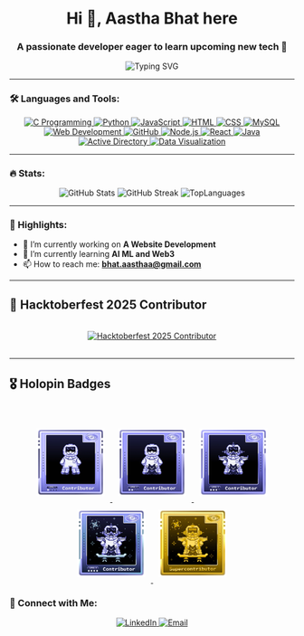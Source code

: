 <h1 align="center">Hi 👋, Aastha Bhat here</h1>
<h3 align="center">A passionate developer eager to learn upcoming new tech 🚀</h3>

<p align="center">
  <img src="https://readme-typing-svg.herokuapp.com?font=Fira+Code&weight=500&size=24&pause=1000&color=F75C7E&center=true&vCenter=true&width=435&lines=Full-Stack+Developer;Machine+Learning+Engineer;Open-Source+Contributor;Tech+Explorer;Always+Learning+%F0%9F%8C%8C" alt="Typing SVG" />
</p>

---

### 🛠️ Languages and Tools:
<p align="center">
  <a href="https://www.cprogramming.com/" target="_blank"> <img src="https://img.icons8.com/color/48/000000/c-programming.png" alt="C Programming" /> </a>
  <a href="https://www.python.org" target="_blank"> <img src="https://img.icons8.com/color/48/000000/python.png" alt="Python" /> </a>
  <a href="https://developer.mozilla.org/en-US/docs/Web/JavaScript" target="_blank"> <img src="https://img.icons8.com/color/48/000000/javascript.png" alt="JavaScript" /> </a>
  <a href="https://www.w3.org/html/" target="_blank"> <img src="https://img.icons8.com/color/48/000000/html-5.png" alt="HTML" /> </a>
  <a href="https://www.w3schools.com/css/" target="_blank"> <img src="https://img.icons8.com/color/48/000000/css3.png" alt="CSS" /> </a>
  <a href="https://www.mysql.com/" target="_blank"> <img src="https://img.icons8.com/color/48/000000/mysql-logo.png" alt="MySQL" /> </a>
  <a href="https://developer.mozilla.org/en-US/docs/Web/Guide/HTML/HTML5" target="_blank"> <img src="https://img.icons8.com/color/48/000000/web-design.png" alt="Web Development" /> </a>
  <a href="https://github.com/" target="_blank"> <img src="https://img.icons8.com/ios-filled/50/6e40c9/github.png" alt="GitHub" /> </a>
  <a href="https://nodejs.org/" target="_blank"> <img src="https://img.icons8.com/color/48/000000/nodejs.png" alt="Node.js" /> </a>
  <a href="https://reactjs.org/" target="_blank"> <img src="https://img.icons8.com/color/48/000000/react-native.png" alt="React" /> </a>
  <a href="https://www.java.com/" target="_blank"> <img src="https://img.icons8.com/color/48/000000/java-coffee-cup-logo.png" alt="Java" /> </a>
  <a href="https://learn.microsoft.com/en-us/windows-server/identity/ad-ds/get-started/active-directory-domain-services-overview" target="_blank"> <img src="https://img.icons8.com/color/48/000000/active-directory.png" alt="Active Directory" /> </a>
  <a href="https://en.wikipedia.org/wiki/Data_visualization" target="_blank"> <img src="https://img.icons8.com/color/48/000000/combo-chart.png" alt="Data Visualization" /> </a>
</p>

---

### 🔥 Stats:
<p align="center">
  <img src="https://github-readme-stats.vercel.app/api?username=AasthathecoderX&show_icons=true&theme=radical" alt="GitHub Stats" />
  <img src="https://github-readme-streak-stats.herokuapp.com/?user=AasthathecoderX&theme=radical" alt="GitHub Streak" />
  <img src="https://github-readme-stats.vercel.app/api/top-langs/?username=AasthathecoderX&layout=compact&theme=radical" alt="TopLanguages"/>
</p>

---

### 🌟 Highlights:
- 🔭 I’m currently working on **A Website Development**
- 🌱 I’m currently learning **AI ML and Web3**
- 📫 How to reach me: **bhat.aasthaa@gmail.com**

---

## 🏅 Hacktoberfest 2025 Contributor  
<br>
<div align="center">
 <a href="https://cloud.layer5.io/user/b7433816-de2b-4817-b816-f71ed22ea464?tab=badges&badge=hacktoberfest25">
    <img width="250px" height="360px" src="https://badges.layer5.io/assets/badges/hacktoberfest-contributor-2025/hacktoberfest25-badge.png" alt="Hacktoberfest 2025 Contributor"/>
  </a>
</div>
<br>


---


## 🎖️ Holopin Badges    
<br>
<p align="center">
 
  <a href="https://www.holopin.io/hacktoberfest2025/userbadge/cmgllkjba008kjl04zyi2bnal" target="_blank">
    <img src="images/badges/lvl1-human.webp" width="120" height="120" alt="Level 1 Human Badge" style="margin:10px;" hspace="8">
  </a>
 
 <a href="https://www.holopin.io/hacktoberfest2025/userbadge/cmgu4m9bd0055jp04etw75gs6" target="_blank">
    <img src="images/badges/lvl2-human.webp" width="120" height="120" alt="Level 2 Human Badge" style="margin:10px;" hspace="8">
  </a>
 
  <a href="https://www.holopin.io/hacktoberfest2025/userbadge/cmh2poa400014l704y9ot5krs" target="_blank">
    <img src="images/badges/lvl3-human.webp" width="120" height="120" alt="Level 3 Human Badge" style="margin:10px;" hspace="8">
  </a>
  
  <a href="https://www.holopin.io/hacktoberfest2025/userbadge/cmh452adw002ak104lh5s5kwp" target="_blank">
    <img src="images/badges/lvl4-human.webp" width="120" height="120" alt="Level 4 Human Badge" style="margin:10px;" hspace="8">
  </a>

  <a href="https://www.holopin.io/hacktoberfest2025/userbadge/cmh6as3o0000xl104unnimp75" target="_blank">
    <img src="images/badges/lvl5-human.webp" width="120" height="120" alt="Level 5 Human Badge" style="margin:10px;" hspace="8">
  </a>

</p>
 
</div>

### 🤝 Connect with Me:
<p align="center">
  <a href="https://www.linkedin.com/in/aastha-bhat-b66870308/" target="_blank">
    <img src="https://img.icons8.com/color/48/000000/linkedin.png" alt="LinkedIn" />
  </a>
  <a href="bhat.aasthaa@gmail.com" target="_blank">
    <img src="https://img.icons8.com/color/48/000000/gmail.png" alt="Email" />
  </a>
</p>

